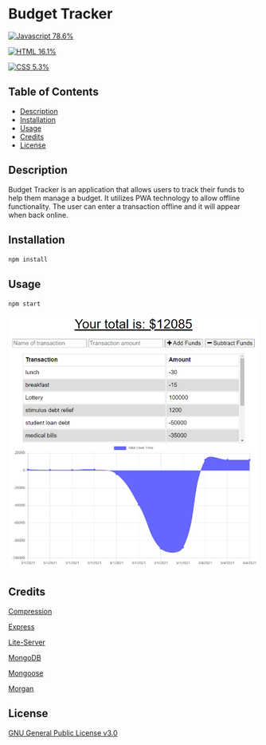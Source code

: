 # Budget Tracker
[![Javascript 78.6%](https://img.shields.io/badge/Javascript-78.6%25-yellow)](https://soundcloud.com/mexicution)

[![HTML 16.1%](https://img.shields.io/badge/HTML-16.1%25-critical)](https://soundcloud.com/mexicution)

[![CSS 5.3%](https://img.shields.io/badge/CSS-5.3%25-blueviolet)](https://soundcloud.com/mexicution)

## Table of Contents

* [Description](#description)
* [Installation](#installation)
* [Usage](#usage)
* [Credits](#credits)
* [License](#license)

## Description

Budget Tracker is an application that allows users to track their funds to help them manage a budget. It utilizes PWA technology to allow offline functionality. The user can enter a transaction offline and it will appear when back online.

## Installation

`npm install`

## Usage

`npm start`

![Budget Tracker Demo](./images/budget-tracker-demo.png)

## Credits

[Compression](https://www.npmjs.com/package/compression)

[Express](https://www.npmjs.com/package/express)

[Lite-Server](https://www.npmjs.com/package/lite-server)

[MongoDB](https://www.mongodb.com/)

[Mongoose](https://www.npmjs.com/package/mongoose)

[Morgan](https://www.npmjs.com/package/morgan)

## License

[GNU General Public License v3.0](https://choosealicense.com/licenses/gpl-3.0/)